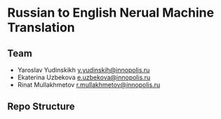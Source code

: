 # Russian to English Nerual Machine Translation


## Team

* Yaroslav Yudinskikh y.yudinskih@innopolis.ru
* Ekaterina Uzbekova e.uzbekova@innopolis.ru
* Rinat Mullakhmetov r.mullakhmetov@innopolis.ru


## Repo Structure
